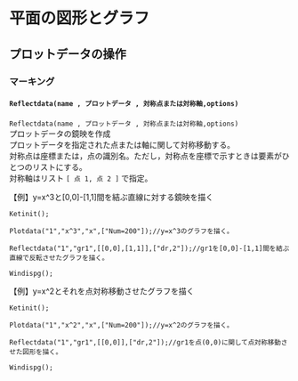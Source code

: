 # 平面の図形とグラフ  
## プロットデータの操作  
### マーキング  
#### `Reflectdata(name , プロットデータ , 対称点または対称軸,options)`  
`Reflectdata(name , プロットデータ , 対称点または対称軸,options)`  
プロットデータの鏡映を作成  
プロットデータを指定された点または軸に関して対称移動する。  
対称点は座標または，点の識別名。ただし，対称点を座標で示すときは要素がひとつのリストにする。  
対称軸はリスト `[ 点 1, 点 2 ]` で指定。  
  
【例】y=x^3と[0,0]-[1,1]間を結ぶ直線に対する鏡映を描く  
```  
Ketinit();  
  
Plotdata("1","x^3","x",["Num=200"]);//y=x^3のグラフを描く。  
  
Reflectdata("1","gr1",[[0,0],[1,1]],["dr,2"]);//gr1を[0,0]-[1,1]間を結ぶ直線で反転させたグラフを描く。  
  
Windispg();  
```  
  
【例】y=x^2とそれを点対称移動させたグラフを描く  
```  
Ketinit();  
  
Plotdata("1","x^2","x",["Num=200"]);//y=x^2のグラフを描く。  
  
Reflectdata("1","gr1",[[0,0]],["dr,2"]);//gr1を点(0,0)に関して点対称移動させた図形を描く。  
  
Windispg();  
```
